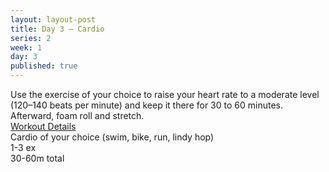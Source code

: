 ```yaml
---
layout: layout-post
title: Day 3 — Cardio
series: 2
week: 1
day: 3
published: true
---
```


<div class="ex_list">

  <div class="note _padding-bottom">
    Use the exercise of your choice to raise your heart rate to a moderate level (120–140 beats per minute) and keep it there for 30 to 60 minutes. Afterward, foam roll and stretch.
  </div>

  <div class="note _padding-bottom"><a target="_blank" href="http://www.muscleandfitness.com/workouts/workout-routines/6-week-workout-serious-strength?day=3">Workout Details</a></div> 

  <div class="ex">
    <div class="name">
      Cardio of your choice (swim, bike, run, lindy hop) 
    </div>
    <div class="set">1-3 ex</div>
    <div class="rep">30-60m total</div>
  </div>

</div>



